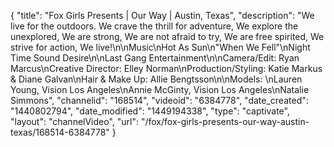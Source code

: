 {
    "title": "Fox Girls Presents | Our Way | Austin, Texas",
    "description": "We live for the outdoors. We crave the thrill for adventure, We explore the unexplored, We are strong, We are not afraid to try, We are free spirited, We strive for action, We live!\n\nMusic\nHot As Sun\n\"When We Fell\"\nNight Time Sound Desire\n\nLast Gang Entertainment\n\nCamera\/Edit: Ryan Marcus\nCreative Director: Elley Norman\nProduction\/Styling: Katie Markus & Diane Galvan\nHair & Make Up: Allie Bengtsson\n\nModels: \nLauren Young, Vision Los Angeles\nAnnie McGinty, Vision Los Angeles\nNatalie Simmons",
    "channelid": "168514",
    "videoid": "6384778",
    "date_created": "1440802794",
    "date_modified": "1449194338",
    "type": "captivate",
    "layout": "channelVideo",
    "url": "\/fox\/fox-girls-presents-our-way-austin-texas\/168514-6384778"
}